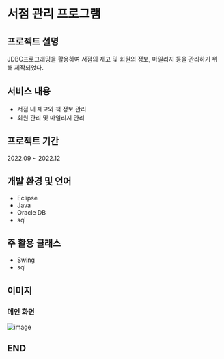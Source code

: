 # 서점 관리 프로그램
## 프로젝트 설명
JDBC프로그래밍을 활용하여 서점의 재고 및 회원의 정보, 마일리지 등을 관리하기 위해 제작되었다.

## 서비스 내용
- 서점 내 재고와 책 정보 관리
- 회원 관리 및 마일리지 관리

## 프로젝트 기간
2022.09 ~ 2022.12

## 개발 환경 및 언어
- Eclipse
- Java
- Oracle DB
- sql

## 주 활용 클래스
- Swing
- sql

## 이미지
### 메인 화면
![image](https://github.com/jongwon-kr/book-store-JDBCProject/assets/76871947/75243af2-93e6-4c97-9846-619181056520)

## END
